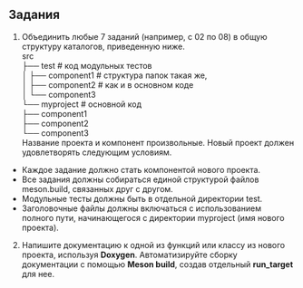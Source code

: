 ## Задания

1. Объединить любые 7 заданий (например, с 02 по 08) в общую структуру каталогов, приведенную ниже.   
src   
├── test # код модульных тестов   
│   ├── component1 # структура папок такая же,   
│   ├── component2 # как и в основном коде   
│   └── component3   
└── myproject # основной код   
├── component1   
├── component2   
└── component3   
Название проекта и компонент произвольные. Новый проект должен удовлетворять следующим условиям.
  * Каждое задание должно стать компонентой нового проекта.
  * Все задания должны собираться единой структурой файлов meson.build, связанных друг с другом.
  * Модульные тесты должны быть в отдельной директории test.
  * Заголовочные файлы должны включаться с использованием полного пути, начинающегося с директории myproject (имя нового проекта).   
2. Напишите документацию к одной из функций или классу из нового проекта,
используя **Doxygen**. Автоматизируйте сборку документации с помощью **Meson build**, создав отдельный **run_target** для нее.
